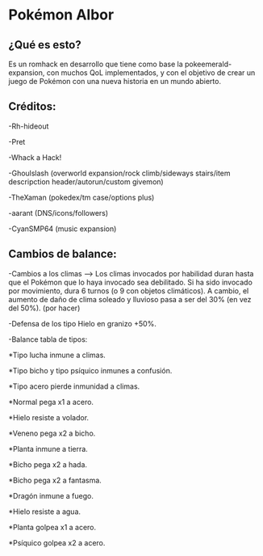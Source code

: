 # Pokémon Albor

## ¿Qué es esto?

Es un romhack en desarrollo que tiene como base la pokeemerald-expansion, con muchos QoL implementados, y con el objetivo de crear un juego de Pokémon con una nueva historia en un mundo abierto.

## Créditos:

-Rh-hideout 

-Pret

-Whack a Hack!

-Ghoulslash (overworld expansion/rock climb/sideways stairs/item descripction header/autorun/custom givemon)

-TheXaman (pokedex/tm case/options plus)

-aarant (DNS/icons/followers)

-CyanSMP64 (music expansion)

## Cambios de balance:

-Cambios a los climas --> Los climas invocados por habilidad duran hasta que el Pokémon que lo haya invocado sea debilitado. Si ha sido invocado por movimiento, dura 6 turnos (o 9 con objetos climáticos). A cambio, el aumento de daño de clima soleado y lluvioso pasa a ser del 30% (en vez del 50%). (por hacer)

-Defensa de los tipo Hielo en granizo +50%.

-Balance tabla de tipos: 

*Tipo lucha inmune a climas.

*Tipo bicho y tipo psíquico inmunes a confusión.

*Tipo acero pierde inmunidad a climas.

*Normal pega x1 a acero.

*Hielo resiste a volador.

*Veneno pega x2 a bicho.

*Planta inmune a tierra.

*Bicho pega x2 a hada.

*Bicho pega x2 a fantasma.

*Dragón inmune a fuego.

*Hielo resiste a agua.

*Planta golpea x1 a acero.

*Psíquico golpea x2 a acero.
